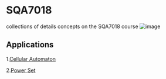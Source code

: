 # SQA7018
collections of details concepts on the SQA7018  course
![image](https://github.com/user-attachments/assets/ab4cb565-f50f-4f9b-befe-7b5889872a7f)


## Applications
1.[Cellular Automaton](Rule_30_from_A_New_Kind_of_Science.md)

2.[Power Set](power_set.md)
